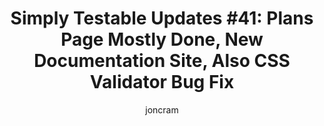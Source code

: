 ---
title: "Simply Testable Updates #41: Plans Page Mostly Done, New Documentation Site, Also CSS Validator Bug Fix"
short_title: "Simply Testable Updates #41: Plans Page Mostly Done, New Documentation"
author: joncram
newsletter:
    issue_number: 41st
    url: https://us5.campaign-archive2.com/?u=ac75e33d993d2b502e333ddd0&amp;id=4dc68861e2
    closing_sentence: Expect the next newsletter a week from now on June 5.
    highlights:
        - Pricing and plans page mostly done
        - New documentation site (featuring cookie policy, privacy policy, terms of use)
        - New contact email address
        - Navigation and footer changes soon to be released
        - CSS validation bug fixed
---